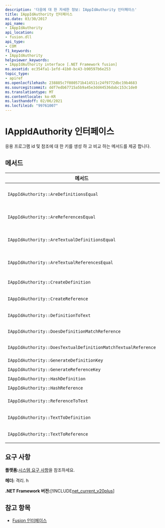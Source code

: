 ```yaml
---
description: '다음에 대 한 자세한 정보: IAppIdAuthority 인터페이스'
title: IAppIdAuthority 인터페이스
ms.date: 03/30/2017
api_name:
- IAppIdAuthority
api_location:
- fusion.dll
api_type:
- COM
f1_keywords:
- IAppIdAuthority
helpviewer_keywords:
- IAppIdAuthority interface [.NET Framework fusion]
ms.assetid: ec354fa1-1efd-41b0-bc43-b90597b6e253
topic_type:
- apiref
ms.openlocfilehash: 238885c7f080571b414511c24f9772dbc19b4683
ms.sourcegitcommit: ddf7edb67715a5b9a45e3dd44536dabc153c1de0
ms.translationtype: MT
ms.contentlocale: ko-KR
ms.lasthandoff: 02/06/2021
ms.locfileid: "99761007"
---
```

# <a name="iappidauthority-interface"></a>IAppIdAuthority 인터페이스

응용 프로그램 id 및 참조에 대 한 키를 생성 하 고 비교 하는 메서드를 제공 합니다.  
  
## <a name="methods"></a>메서드  
  
|메서드|설명|  
|------------|-----------------|  
|`IAppIdAuthority::AreDefinitionsEqual`|지정 된 두 [Idefinitionappid](idefinitionappid-interface.md) 인스턴스가 같은지 여부를 나타내는 값을 가져옵니다. IAPPIDAUTHORITY_ARE_DEFINITIONS_EQUAL_FLAG_IGNORE_VERSION 플래그 값을 전달 하 여 해당 버전 정보를 무시할 수 있습니다.|  
|`IAppIdAuthority::AreReferencesEqual`|지정 된 두 [Ireferenceappid](ireferenceappid-interface.md) 인스턴스가 같은지 여부를 나타내는 값을 가져옵니다. IAPPIDAUTHORITY_ARE_REFERENCES_EQUAL_FLAG_IGNORE_VERSION 플래그 값을 전달 하 여 해당 버전 정보를 무시할 수 있습니다.|  
|`IAppIdAuthority::AreTextualDefinitionsEqual`|지정 된 두 문자열 정의가 같은지 여부를 나타내는 값을 가져옵니다. IAPPIDAUTHORITY_ARE_DEFINITIONS_EQUAL_FLAG_IGNORE_VERSION 플래그 값을 전달 하 여 해당 버전 정보를 무시할 수 있습니다.|  
|`IAppIdAuthority::AreTextualReferencesEqual`|지정 된 두 문자열 참조가 같은지 여부를 나타내는 값을 가져옵니다. IAPPIDAUTHORITY_ARE_REFERENCES_EQUAL_FLAG_IGNORE_VERSION 플래그 값을 전달 하 여 해당 버전 정보를 무시할 수 있습니다.|  
|`IAppIdAuthority::CreateDefinition`|`IDefinitionAppId`현재 범위에서 어셈블리를 나타내는 새로 생성 된 인스턴스에 대 한 인터페이스 포인터를 가져옵니다.|  
|`IAppIdAuthority::CreateReference`|`IReferenceAppId`현재 범위에서 어셈블리를 나타내는 새로 만든에 대 한 인터페이스 포인터를 가져옵니다.|  
|`IAppIdAuthority::DefinitionToText`|지정 된 `IDefinitionAppId` 플래그 값을 사용 하 여 지정 된의 문자열 버전을 가져옵니다.|  
|`IAppIdAuthority::DoesDefinitionMatchReference`|지정 된와가 같은 어셈블리를 나타내는지 여부를 나타내는 값을 가져옵니다 `IDefinitionAppId` `IReferenceAppId` .|  
|`IAppIdAuthority::DoesTextualDefinitionMatchTextualReference`|지정 된 정의 문자열과 참조 문자열이 동일한 어셈블리를 나타내는지 여부를 나타내는 값을 가져옵니다.|  
|`IAppIdAuthority::GenerateDefinitionKey`|지정 된 인스턴스를 나타내는 문자열 키를 가져옵니다 `IDefinitionAppId` .|  
|`IAppIdAuthority::GenerateReferenceKey`|지정 된 인스턴스를 나타내는 문자열 키를 가져옵니다 `IReferenceAppId` .|  
|`IAppIdAuthority::HashDefinition`|지정 된 인스턴스에 대 한 해시 키를 가져옵니다 `IDefinitionAppId` .|  
|`IAppIdAuthority::HashReference`|지정 된 인스턴스에 대 한 해시 키를 가져옵니다 `IReferenceAppId` .|  
|`IAppIdAuthority::ReferenceToText`|지정 된 `IReferenceAppId` 플래그 값을 사용 하 여 지정 된의 문자열 버전을 가져옵니다.|  
|`IAppIdAuthority::TextToDefinition`|`IDefinitionAppId`지정 된 문자열 키가 참조 하는 어셈블리를 나타내는 인스턴스에 대 한 인터페이스 포인터를 가져옵니다.|  
|`IAppIdAuthority::TextToReference`|`IReferenceAppId`지정 된 문자열 키가 참조 하는 어셈블리를 나타내는 인스턴스에 대 한 인터페이스 포인터를 가져옵니다.|  
  
## <a name="requirements"></a>요구 사항  

 **플랫폼:**[시스템 요구 사항](../../get-started/system-requirements.md)을 참조하세요.  
  
 **헤더:** 격리. h  
  
 **.NET Framework 버전:**[!INCLUDE[net_current_v20plus](../../../../includes/net-current-v20plus-md.md)]  
  
## <a name="see-also"></a>참고 항목

- [Fusion 인터페이스](fusion-interfaces.md)
